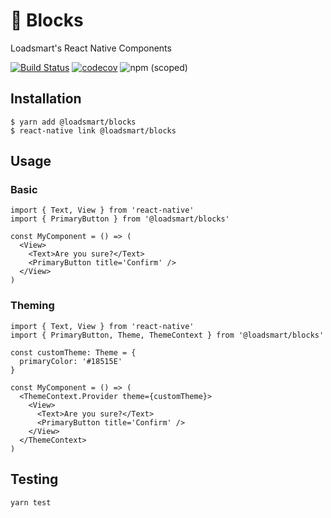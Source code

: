 # :european_castle: Blocks
Loadsmart's React Native Components

[![Build Status](https://circleci.com/gh/loadsmart/blocks.svg?style=shield)](https://circleci.com/gh/loadsmart/blocks/tree/master)
[![codecov](https://codecov.io/gh/loadsmart/blocks/branch/master/graph/badge.svg)](https://codecov.io/gh/loadsmart/blocks)
![npm (scoped)](https://img.shields.io/npm/v/@loadsmart/blocks.svg)

## Installation

```
$ yarn add @loadsmart/blocks
$ react-native link @loadsmart/blocks
```

## Usage

### Basic

```tsx
import { Text, View } from 'react-native'
import { PrimaryButton } from '@loadsmart/blocks'

const MyComponent = () => (
  <View>
    <Text>Are you sure?</Text>
    <PrimaryButton title='Confirm' />
  </View>
)
```

### Theming

```tsx
import { Text, View } from 'react-native'
import { PrimaryButton, Theme, ThemeContext } from '@loadsmart/blocks'

const customTheme: Theme = {
  primaryColor: '#18515E'
}

const MyComponent = () => (
  <ThemeContext.Provider theme={customTheme}>
    <View>
      <Text>Are you sure?</Text>
      <PrimaryButton title='Confirm' />
    </View>
  </ThemeContext>
)
```

## Testing

```
yarn test
```

